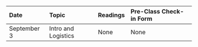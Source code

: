 | Date | Topic | Readings | Pre-Class Check-in Form |
| :--- | :--- | :--- | :--- |
| September 3 | Intro and Logistics | None | None |
